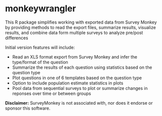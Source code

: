 # monkeywrangler

This R package simplifies working with exported data from Survey Monkey by
providing methods to read the export files, summarize results, visualize 
results, and combine data form multiple surveys to analyze pre/post differences

Initial version features will include:

* Read an XLS format export from Survey Monkey and infer the type/format of
the question
* Summarize the results of each question using statistics based on the question
type
* Plot questions in one of 6 templates based on the question type
* Option to include population estimate statistics in plots
* Pool data from sequential surveys to plot or summarize changes in reponses
over time or between groups



**Disclaimer:** SurveyMonkey is not associated with, nor does it endorse or sponsor this software.
